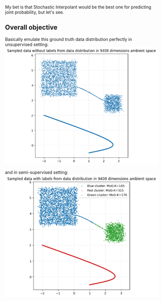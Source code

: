 My bet is that Stochastic Interpolant would be the best one for predicting joint probability, but let's see.


## Overall objective
Basically emulate this ground truth data distribution perfectly in unsupervised setting: <br>
![image](https://github.com/nam-drun/sneak_peek_on_my_current_paper/blob/main/toy-DataDistribution_unsup.png)


and in semi-supervised setting: <br>
![image](https://github.com/nam-drun/sneak_peek_on_my_current_paper/blob/main/toy-DataDistribution_semisup.png)

